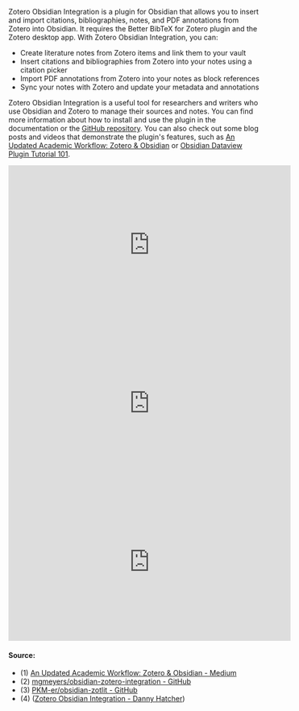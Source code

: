 Zotero Obsidian Integration is a plugin for Obsidian that allows you to insert and import citations, bibliographies, notes, and PDF annotations from Zotero into Obsidian. It requires the Better BibTeX for Zotero plugin and the Zotero desktop app. With Zotero Obsidian Integration, you can:

- Create literature notes from Zotero items and link them to your vault
- Insert citations and bibliographies from Zotero into your notes using a citation picker
- Import PDF annotations from Zotero into your notes as block references
- Sync your notes with Zotero and update your metadata and annotations

Zotero Obsidian Integration is a useful tool for researchers and writers who use Obsidian and Zotero to manage their sources and notes. You can find more information about how to install and use the plugin in the documentation or the [GitHub repository](https://github.com/mgmeyers/obsidian-zotero-integration). You can also check out some blog posts and videos that demonstrate the plugin's features, such as [An Updated Academic Workflow: Zotero & Obsidian](https://medium.com/@alexandraphelan/an-updated-academic-workflow-zotero-obsidian-cffef080addd) or [Obsidian Dataview Plugin Tutorial 101](https://youtu.be/buOxN65U0qE?si=QlqcUwa0dkTBbeXu). 

<iframe width="560" height="315" src="https://www.youtube.com/embed/CGGeMrtyjBI?si=XoV_-WlZZ-skKvlN" title="YouTube video player" frameborder="0" allow="accelerometer; autoplay; clipboard-write; encrypted-media; gyroscope; picture-in-picture; web-share" allowfullscreen></iframe>

<iframe width="560" height="315" src="https://www.youtube.com/embed/WdDUlTrob9M?si=jF7NJ-ken4rh-9jL" title="YouTube video player" frameborder="0" allow="accelerometer; autoplay; clipboard-write; encrypted-media; gyroscope; picture-in-picture; web-share" allowfullscreen></iframe>

<iframe width="560" height="315" src="https://www.youtube.com/embed/WNBLR-5zPmk?si=EH3pedB2xcHpqunz" title="YouTube video player" frameborder="0" allow="accelerometer; autoplay; clipboard-write; encrypted-media; gyroscope; picture-in-picture; web-share" allowfullscreen></iframe>

#### Source: 
- (1) [An Updated Academic Workflow: Zotero & Obsidian - Medium](https://medium.com/@alexandraphelan/an-updated-academic-workflow-zotero-obsidian-cffef080addd)
- (2) [mgmeyers/obsidian-zotero-integration - GitHub](https://github.com/mgmeyers/obsidian-zotero-integration)
- (3) [PKM-er/obsidian-zotlit - GitHub](https://github.com/PKM-er/obsidian-zotlit)
- (4) ([Zotero Obsidian Integration - Danny Hatcher](https://dannyhatcher.com/zotero-obsidian-integration/))